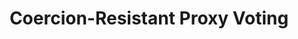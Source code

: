 ---
title: "Coercion-Resistant Proxy Voting"
collection: publications
permalink: /publications/2016-05-Coercion-Resistant-Proxy-Voting
venue: 'ICT Systems Security and Privacy Protection - 31st IFIP TC 11 International Conference (IFIP SEC 2016)'
paperurl: 'https://doi.org/10.1007/978-3-319-33630-5\_1'
citation: ' Oksana Kulyk,  Stephan Neumann,  Karola Marky,  <b>Jurlind Budurushi</b>,  Melanie Volkamer, </br> ICT Systems Security and Privacy Protection - 31st IFIP TC 11 International Conference (IFIP SEC 2016)</br>'
---